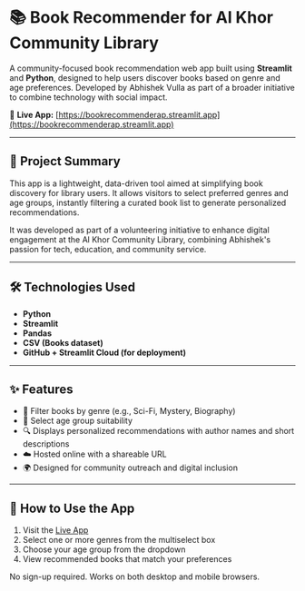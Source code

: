 # 📚 Book Recommender for Al Khor Community Library

A community-focused book recommendation web app built using **Streamlit** and **Python**, designed to help users discover books based on genre and age preferences. Developed by Abhishek Vulla as part of a broader initiative to combine technology with social impact.

🔗 **Live App:** [https://bookrecommenderap.streamlit.app](https://bookrecommenderap.streamlit.app)

---

## 🧠 Project Summary

This app is a lightweight, data-driven tool aimed at simplifying book discovery for library users. It allows visitors to select preferred genres and age groups, instantly filtering a curated book list to generate personalized recommendations.

It was developed as part of a volunteering initiative to enhance digital engagement at the Al Khor Community Library, combining Abhishek's passion for tech, education, and community service.

---

## 🛠️ Technologies Used

- **Python**  
- **Streamlit**  
- **Pandas**  
- **CSV (Books dataset)**  
- **GitHub + Streamlit Cloud (for deployment)**

---

## ✨ Features

- 📖 Filter books by genre (e.g., Sci-Fi, Mystery, Biography)
- 🧒 Select age group suitability
- 🔍 Displays personalized recommendations with author names and short descriptions
- ☁️ Hosted online with a shareable URL
- 🌍 Designed for community outreach and digital inclusion

---

## 🚀 How to Use the App

1. Visit the [Live App](https://bookrecommenderap.streamlit.app)
2. Select one or more genres from the multiselect box
3. Choose your age group from the dropdown
4. View recommended books that match your preferences

No sign-up required. Works on both desktop and mobile browsers.

